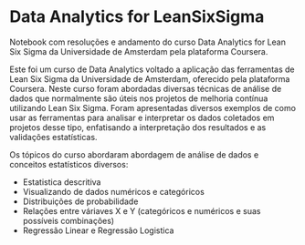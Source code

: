 # Data Analytics for LeanSixSigma
Notebook com resoluções e andamento do curso Data Analytics for Lean Six Sigma da Universidade de Amsterdam pela plataforma Coursera.

Este foi um curso de Data Analytics voltado a aplicação das ferramentas de Lean Six Sigma da Universidade de Amsterdam, oferecido pela plataforma Coursera.
Neste curso foram abordadas diversas técnicas de análise de dados que normalmente são úteis nos projetos de melhoria contínua utilizando Lean Six Sigma. Foram apresentadas diversos exemplos de como usar as ferramentas para analisar e interpretar os dados coletados em projetos desse tipo, enfatisando a interpretação dos resultados e as validações estatísticas.

Os tópicos do curso abordaram abordagem de análise de dados e conceitos estatísticos diversos:
- Estatistica descritiva
- Visualizando de dados numéricos e categóricos
- Distribuições de probabilidade
- Relações entre váriaves X e Y (categóricos e numéricos e suas possíveis combinações)
- Regressão Linear e Regressão Logistica

